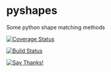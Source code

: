 # pyshapes
Some python shape matching methods

[![Coverage Status](https://coveralls.io/repos/github/OliverTED/pyshapes/badge.svg?branch=master)](https://coveralls.io/github/OliverTED/pyshapes?branch=master)

[![Build Status](https://travis-ci.org/OliverTED/pyshapes.svg?branch=master)](https://travis-ci.org/OliverTED/pyshapes)

[![Say Thanks!](https://img.shields.io/badge/Say%20Thanks-!-1EAEDB.svg)](https://saythanks.io/to/OliverTED)
